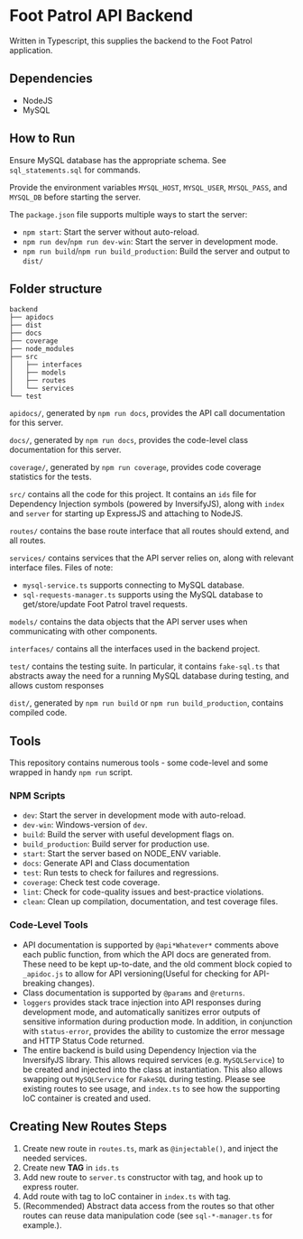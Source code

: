 # Foot Patrol API Backend

Written in Typescript, this supplies the backend to the Foot Patrol application.

## Dependencies

* NodeJS
* MySQL

## How to Run

Ensure MySQL database has the appropriate schema. See `sql_statements.sql` for commands.

Provide the environment variables `MYSQL_HOST`, `MYSQL_USER`, `MYSQL_PASS`, and `MYSQL_DB` before starting the server.

The `package.json` file supports multiple ways to start the server:

* `npm start`: Start the server without auto-reload.
* `npm run dev`/`npm run dev-win`: Start the server in development mode.
* `npm run build`/`npm run build_production`: Build the server and output to `dist/`

## Folder structure

```
backend
├── apidocs
├── dist
├── docs
├── coverage
├── node_modules
├── src
│   ├── interfaces
│   ├── models
│   ├── routes
│   └── services
└── test
```

`apidocs/`, generated by `npm run docs`, provides the API call documentation for this server.

`docs/`, generated by `npm run docs`, provides the code-level class documentation for this server.

`coverage/`, generated by `npm run coverage`, provides code coverage statistics for the tests.

`src/` contains all the code for this project. It contains an `ids` file for Dependency Injection symbols (powered by InversifyJS), along with `index` and `server` for starting up ExpressJS and attaching to NodeJS.

`routes/` contains the base route interface that all routes should extend, and all routes.

`services/` contains services that the API server relies on, along with relevant interface files. Files of note:

* `mysql-service.ts` supports connecting to MySQL database.
* `sql-requests-manager.ts` supports using the MySQL database to get/store/update Foot Patrol travel requests.

`models/` contains the data objects that the API server uses when communicating with other components.

`interfaces/` contains all the interfaces used in the backend project.

`test/` contains the testing suite. In particular, it contains `fake-sql.ts` that abstracts away the need for a running MySQL database during testing, and allows custom responses

`dist/`, generated by `npm run build` or `npm run build_production`, contains compiled code.

## Tools

This repository contains numerous tools - some code-level and some wrapped in handy `npm run` script.

### NPM Scripts

* `dev`: Start the server in development mode with auto-reload.
* `dev-win`: Windows-version of `dev`.
* `build`: Build the server with useful development flags on.
* `build_production`: Build server for production use.
* `start`: Start the server based on NODE_ENV variable.
* `docs`: Generate API and Class documentation
* `test`: Run tests to check for failures and regressions.
* `coverage`: Check test code coverage.
* `lint`: Check for code-quality issues and best-practice violations.
* `clean`: Clean up compilation, documentation, and test coverage files.

### Code-Level Tools

* API documentation is supported by `@api*Whatever*` comments above each public function, from which the API docs are generated from. These need to be kept up-to-date, and the old comment block copied to `_apidoc.js` to allow for API versioning(Useful for checking for API-breaking changes).
* Class documentation is supported by `@params` and `@returns`.
* `loggers` provides stack trace injection into API responses during development mode, and automatically sanitizes error outputs of sensitive information during production mode. In addition, in conjunction with `status-error`, provides the ability to customize the error message and HTTP Status Code returned.
* The entire backend is build using Dependency Injection via the InversifyJS library. This allows required services (e.g. `MySQLService`) to be created and injected into the class at instantiation. This also allows swapping out `MySQLService` for `FakeSQL` during testing. Please see existing routes to see usage, and `index.ts` to see how the supporting IoC container is created and used.

## Creating New Routes Steps

1. Create new route in `routes.ts`, mark as `@injectable()`, and inject the needed services.
1. Create new **TAG** in `ids.ts`
1. Add new route to `server.ts` constructor with tag, and hook up to express router.
1. Add route with tag to IoC container in `index.ts` with tag.
1. (Recommended) Abstract data access from the routes so that other routes can reuse data manipulation code (see `sql-*-manager.ts` for example.).
